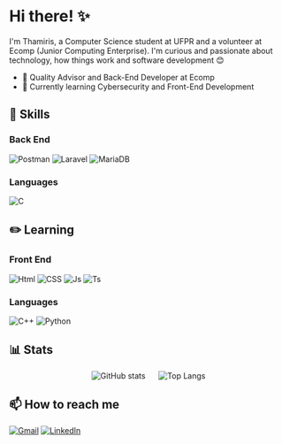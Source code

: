 # Hi there! ✨

I'm Thamiris, a Computer Science student at UFPR and a volunteer at Ecomp (Junior Computing Enterprise). I'm curious and passionate about technology, how things work and software development 😊

 - 🐧 Quality Advisor and Back-End Developer at Ecomp
 - 🐣 Currently learning Cybersecurity and Front-End Development

 ## 🧮 Skills
 ### Back End
 ![Postman](https://img.shields.io/badge/Postman-ffd481?style=for-the-badge&logo=postman&logoColor=a07e5a)
 ![Laravel](https://img.shields.io/badge/Laravel-ff7f63?style=for-the-badge&logo=laravel&logoColor=512f28)
 ![MariaDB](https://img.shields.io/badge/MariaDB-a5e7ff?style=for-the-badge&logo=mariadb&logoColor=4b7a8c)
 ### Languages
 ![C](https://img.shields.io/badge/C-b8e97e?style=for-the-badge&logo=C&logoColor=85af53)




 ## ✏️ Learning
 ### Front End
 ![Html](https://img.shields.io/badge/HTML-ff9a3c?style=for-the-badge&logo=html5&logoColor=a55912)
 ![CSS](https://img.shields.io/badge/CSS-a1ebe4?style=for-the-badge&logo=css&logoColor=10b2a3)
 ![Js](https://img.shields.io/badge/JavaScript-fdff5b?style=for-the-badge&logo=javascript&logoColor=303000)
 ![Ts](https://img.shields.io/badge/TypeScript-9a9eff?style=for-the-badge&logo=typescript&logoColor=4b4d84)
 ### Languages
![C++](https://img.shields.io/badge/C%2B%2B-b8e97e?style=for-the-badge&logo=C%2B%2B&logoColor=85af53)
![Python](https://img.shields.io/badge/Python-7d84ff?style=for-the-badge&logo=python&logoColor=3e46ad)





 ## 📊 Stats
 <!---
 <p align=center >
  <img align="center" src="https://github-readme-stats.vercel.app/api?username=t2yf&show_icons=true&theme=transparent&text_color=A7A8FF&title_color=7B7DFF&icon_color=7B7DFF" alt="GitHub stats">
  <img align="center" src="https://github-readme-stats.vercel.app/api/top-langs/?username=t2yf&layout=compact&theme=transparent&text_color=A7A8FF&title_color=7B7DFF&icon_color=7B7DFF" alt="GitHub stats">
 </p>
 --->

<div align="center">
  <img src="https://github-readme-stats.vercel.app/api?username=t2yf&show_icons=true&theme=transparent&text_color=A7A8FF&title_color=7B7DFF&icon_color=7B7DFF" alt="GitHub stats">
  &nbsp;&nbsp;&nbsp;&nbsp; <!-- Espaço entre os itens -->
  <img src="https://github-readme-stats.vercel.app/api/top-langs/?username=t2yf&layout=compact&theme=transparent&text_color=FFA4E1&title_color=FF7BD4&icon_color=FF7BD4" alt="Top Langs">
</div>



 ## 📫 How to reach me
 [![Gmail](https://img.shields.io/badge/Gmail-B8DDFF?style=for-the-badge&logo=gmail&logoColor=5b6c7b)](mailto:thamiris006yf@gmail.com)
 [![LinkedIn](https://img.shields.io/badge/LinkedIn-B8DDFF?style=for-the-badge&logo=linkedin&logoColor=5b6c7b)](https://www.linkedin.com/in/thamiris-yamate-fischer/)


